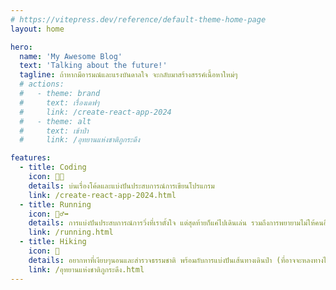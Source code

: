 ```yaml
---
# https://vitepress.dev/reference/default-theme-home-page
layout: home

hero:
  name: 'My Awesome Blog'
  text: 'Talking about the future!'
  tagline: ถ้าหากมีอารมณ์และแรงบันดาลใจ จะกลับมาสร้างสรรค์เนื้อหาใหม่ๆ
  # actions:
  #   - theme: brand
  #     text: เรื่องเดฟๆ
  #     link: /create-react-app-2024
  #   - theme: alt
  #     text: เข้าป่า
  #     link: /อุทยานแห่งชาติภูกระดึง

features:
  - title: Coding
    icon: 🧑‍💻
    details: บ่นเรื่องโค้ดและแบ่งปันประสบการณ์การเขียนโปรแกรม
    link: /create-react-app-2024.html
  - title: Running
    icon: 🏃‍♂️‍➡️
    details: การแบ่งปันประสบการณ์การวิ่งที่เราตั้งใจ แต่สุดท้ายก็แค่ไปเดินเล่น รวมถึงการพยายามไม่ให้คนอื่นเห็นว่าเราหอบ
    link: /running.html
  - title: Hiking
    icon: 🥾
    details: อยากหาที่เงียบๆนอนและสำรวจธรรมชาติ พร้อมกับการแบ่งปันเส้นทางเดินป่า (ที่อาจจะหลงทางไปอีกที่หนึ่ง)
    link: /อุทยานแห่งชาติภูกระดึง.html
---
```

